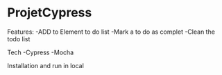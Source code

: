 # ProjetCypress
Features:
  -ADD to Element to do list
   -Mark a to do as complet
  -Clean the todo list

Tech
   -Cypress
   -Mocha
    
    
    
Installation and run in local

